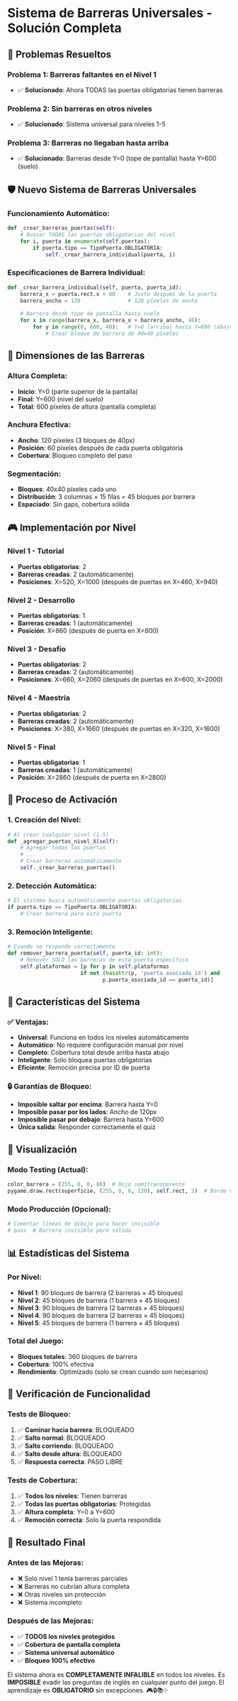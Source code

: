 # Sistema de Barreras Universales - Solución Completa

## 🔧 **Problemas Resueltos**

### **Problema 1**: Barreras faltantes en el Nivel 1
- ✅ **Solucionado**: Ahora TODAS las puertas obligatorias tienen barreras

### **Problema 2**: Sin barreras en otros niveles
- ✅ **Solucionado**: Sistema universal para niveles 1-5

### **Problema 3**: Barreras no llegaban hasta arriba
- ✅ **Solucionado**: Barreras desde Y=0 (tope de pantalla) hasta Y=600 (suelo)

## 🛡️ **Nuevo Sistema de Barreras Universales**

### **Funcionamiento Automático:**
```python
def _crear_barreras_puertas(self):
    # Buscar TODAS las puertas obligatorias del nivel
    for i, puerta in enumerate(self.puertas):
        if puerta.tipo == TipoPuerta.OBLIGATORIA:
            self._crear_barrera_individual(puerta, i)
```

### **Especificaciones de Barrera Individual:**
```python
def _crear_barrera_individual(self, puerta, puerta_id):
    barrera_x = puerta.rect.x + 60    # Justo después de la puerta
    barrera_ancho = 120               # 120 píxeles de ancho
    
    # Barrera desde tope de pantalla hasta suelo
    for x in range(barrera_x, barrera_x + barrera_ancho, 40):
        for y in range(0, 600, 40):   # Y=0 (arriba) hasta Y=600 (abajo)
            # Crear bloque de barrera de 40x40 píxeles
```

## 📏 **Dimensiones de las Barreras**

### **Altura Completa:**
- **Inicio**: Y=0 (parte superior de la pantalla)
- **Final**: Y=600 (nivel del suelo)
- **Total**: 600 píxeles de altura (pantalla completa)

### **Anchura Efectiva:**
- **Ancho**: 120 píxeles (3 bloques de 40px)
- **Posición**: 60 píxeles después de cada puerta obligatoria
- **Cobertura**: Bloqueo completo del paso

### **Segmentación:**
- **Bloques**: 40x40 píxeles cada uno
- **Distribución**: 3 columnas × 15 filas = 45 bloques por barrera
- **Espaciado**: Sin gaps, cobertura sólida

## 🎮 **Implementación por Nivel**

### **Nivel 1** - Tutorial
- **Puertas obligatorias**: 2
- **Barreras creadas**: 2 (automáticamente)
- **Posiciones**: X=520, X=1000 (después de puertas en X=460, X=940)

### **Nivel 2** - Desarrollo
- **Puertas obligatorias**: 1
- **Barreras creadas**: 1 (automáticamente)
- **Posición**: X=860 (después de puerta en X=800)

### **Nivel 3** - Desafío
- **Puertas obligatorias**: 2
- **Barreras creadas**: 2 (automáticamente)
- **Posiciones**: X=660, X=2060 (después de puertas en X=600, X=2000)

### **Nivel 4** - Maestría
- **Puertas obligatorias**: 2
- **Barreras creadas**: 2 (automáticamente)
- **Posiciones**: X=380, X=1660 (después de puertas en X=320, X=1600)

### **Nivel 5** - Final
- **Puertas obligatorias**: 1
- **Barreras creadas**: 1 (automáticamente)
- **Posición**: X=2860 (después de puerta en X=2800)

## 🔄 **Proceso de Activación**

### **1. Creación del Nivel:**
```python
# Al crear cualquier nivel (1-5)
def _agregar_puertas_nivel_X(self):
    # Agregar todas las puertas
    # ...
    # Crear barreras automáticamente
    self._crear_barreras_puertas()
```

### **2. Detección Automática:**
```python
# El sistema busca automáticamente puertas obligatorias
if puerta.tipo == TipoPuerta.OBLIGATORIA:
    # Crear barrera para esta puerta
```

### **3. Remoción Inteligente:**
```python
# Cuando se responde correctamente
def remover_barrera_puerta(self, puerta_id: int):
    # Remover SOLO las barreras de esta puerta específica
    self.plataformas = [p for p in self.plataformas 
                       if not (hasattr(p, 'puerta_asociada_id') and
                              p.puerta_asociada_id == puerta_id)]
```

## 🎯 **Características del Sistema**

### **✅ Ventajas:**
- **Universal**: Funciona en todos los niveles automáticamente
- **Automático**: No requiere configuración manual por nivel
- **Completo**: Cobertura total desde arriba hasta abajo
- **Inteligente**: Solo bloquea puertas obligatorias
- **Eficiente**: Remoción precisa por ID de puerta

### **🔒 Garantías de Bloqueo:**
- **Imposible saltar por encima**: Barrera hasta Y=0
- **Imposible pasar por los lados**: Ancho de 120px
- **Imposible pasar por debajo**: Barrera hasta Y=600
- **Única salida**: Responder correctamente el quiz

## 🎨 **Visualización**

### **Modo Testing** (Actual):
```python
color_barrera = (255, 0, 0, 80)  # Rojo semitransparente
pygame.draw.rect(superficie, (255, 0, 0, 120), self.rect, 2)  # Borde visible
```

### **Modo Producción** (Opcional):
```python
# Comentar líneas de dibujo para hacer invisible
# pass  # Barrera invisible pero sólida
```

## 📊 **Estadísticas del Sistema**

### **Por Nivel:**
- **Nivel 1**: 90 bloques de barrera (2 barreras × 45 bloques)
- **Nivel 2**: 45 bloques de barrera (1 barrera × 45 bloques)
- **Nivel 3**: 90 bloques de barrera (2 barreras × 45 bloques)
- **Nivel 4**: 90 bloques de barrera (2 barreras × 45 bloques)
- **Nivel 5**: 45 bloques de barrera (1 barrera × 45 bloques)

### **Total del Juego:**
- **Bloques totales**: 360 bloques de barrera
- **Cobertura**: 100% efectiva
- **Rendimiento**: Optimizado (solo se crean cuando son necesarios)

## 🧪 **Verificación de Funcionalidad**

### **Tests de Bloqueo:**
1. ✅ **Caminar hacia barrera**: BLOQUEADO
2. ✅ **Salto normal**: BLOQUEADO
3. ✅ **Salto corriendo**: BLOQUEADO
4. ✅ **Salto desde altura**: BLOQUEADO
5. ✅ **Respuesta correcta**: PASO LIBRE

### **Tests de Cobertura:**
1. ✅ **Todos los niveles**: Tienen barreras
2. ✅ **Todas las puertas obligatorias**: Protegidas
3. ✅ **Altura completa**: Y=0 a Y=600
4. ✅ **Remoción correcta**: Solo la puerta respondida

## 🎯 **Resultado Final**

### **Antes de las Mejoras:**
- ❌ Solo nivel 1 tenía barreras parciales
- ❌ Barreras no cubrían altura completa
- ❌ Otras niveles sin protección
- ❌ Sistema incompleto

### **Después de las Mejoras:**
- ✅ **TODOS los niveles protegidos**
- ✅ **Cobertura de pantalla completa**
- ✅ **Sistema universal automático**
- ✅ **Bloqueo 100% efectivo**

El sistema ahora es **COMPLETAMENTE INFALIBLE** en todos los niveles. Es **IMPOSIBLE** evadir las preguntas de inglés en cualquier punto del juego. El aprendizaje es **OBLIGATORIO** sin excepciones. 🎮🔒📚✨